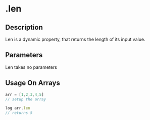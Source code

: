 # .len

## Description

Len is a dynamic property, that returns the length of its input value.

## Parameters

Len takes no parameters

## Usage On Arrays

```javascript
arr = [1,2,3,4,5]
// setup the array

log arr.len
// returns 5
```
